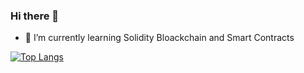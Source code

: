 ### Hi there 👋
- 🌱 I’m currently learning Solidity Bloackchain and Smart Contracts
<!--
**ChangappaMA/ChangappaMA** is a ✨ _special_ ✨ repository because its `README.md` (this file) appears on your GitHub profile.

Here are some ideas to get you started:

- 🔭 I’m currently working on ...
- 🌱 I’m currently learning ...
- 👯 I’m looking to collaborate on ...
- 🤔 I’m looking for help with ...
- 💬 Ask me about ...
- 📫 How to reach me: ...
- 😄 Pronouns: ...
- ⚡ Fun fact: ...
-->

[![Top Langs](https://github-readme-stats.vercel.app/api/top-langs/?username=ChangappaMA&layout=compact&theme=gotham&langs_count=10&show_icons=true)](https://github.com/ChangappaMA/github-readme-stats)

